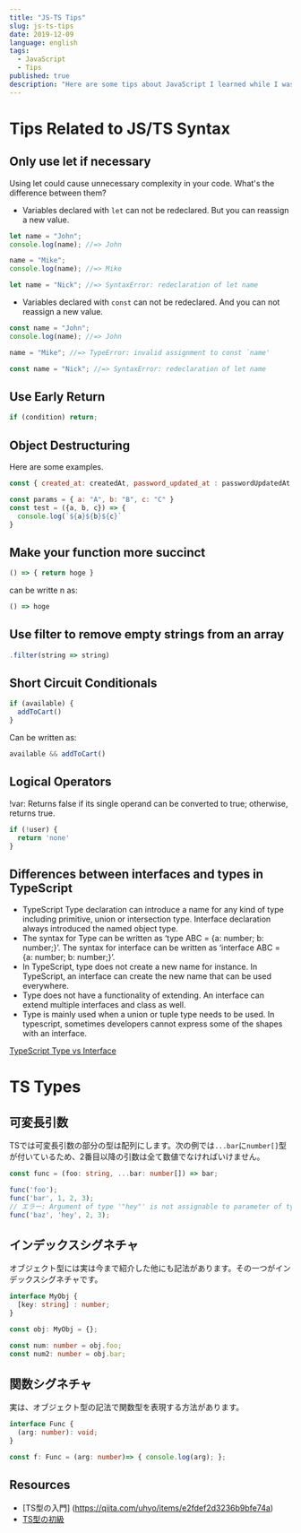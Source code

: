 ```yaml
---
title: "JS-TS Tips"
slug: js-ts-tips
date: 2019-12-09
language: english
tags:
  - JavaScript
  - Tips
published: true
description: "Here are some tips about JavaScript I learned while I was working on some projects."
---
```

# Tips Related to JS/TS Syntax

## Only use let if necessary
Using let could cause unnecessary complexity in your code.
What's the difference between them?

- Variables declared with `let` can not be redeclared. But you can reassign a new value.

```js
let name = "John";
console.log(name); //=> John

name = "Mike";
console.log(name); //=> Mike

let name = "Nick"; //=> SyntaxError: redeclaration of let name
```
- Variables declared with `const` can not be redeclared. And you can not reassign a new value.

```js
const name = "John";
console.log(name); //=> John

name = "Mike"; //=> TypeError: invalid assignment to const `name'

const name = "Nick"; //=> SyntaxError: redeclaration of let name
```

## Use Early Return 

```js
if (condition) return;
```

## Object Destructuring
Here are some examples.

```js
const { created_at: createdAt, password_updated_at : passwordUpdatedAt } = user
```

```js
const params = { a: "A", b: "B", c: "C" }
const test = ({a, b, c}) => {
  console.log(`${a}${b}${c}`
}
```

## Make your function more succinct

```js
() => { return hoge }
```

can be writte n as:

```js
() => hoge
```

## Use filter to remove empty strings from an array

```js
.filter(string => string)
```

## Short Circuit Conditionals

```js
if (available) {
  addToCart()
}
```

Can be written as:

```js
available && addToCart()
```

## Logical Operators

!var: Returns false if its single operand can be converted to true; otherwise, returns true.

```js
if (!user) {
  return 'none'
}
```

## Differences between interfaces and types in TypeScript

- TypeScript Type declaration can introduce a name for any kind of type including primitive, union or intersection type. Interface declaration always introduced the named object type.
- The syntax for Type can be written as ‘type ABC = {a: number; b: number;}’. The syntax for interface can be written as ‘interface ABC = {a: number; b: number;}’.
- In TypeScript, type does not create a new name for instance. In TypeScript, an interface can create the new name that can be used everywhere.
- Type does not have a functionality of extending. An interface can extend multiple interfaces and class as well.
- Type is mainly used when a union or tuple type needs to be used. In typescript, sometimes developers cannot express some of the shapes with an interface.

[TypeScript Type vs Interface](https://www.educba.com/typescript-type-vs-interface/)

# TS Types

## 可変長引数

TSでは可変長引数の部分の型は配列にします。次の例では`...bar`に`number[]`型が付いているため、2番目以降の引数は全て数値でなければいけません。

```typescript
const func = (foo: string, ...bar: number[]) => bar;

func('foo');
func('bar', 1, 2, 3);
// エラー: Argument of type '"hey"' is not assignable to parameter of type 'number'. 
func('baz', 'hey', 2, 3);
```

## インデックスシグネチャ
オブジェクト型には実は今まで紹介した他にも記法があります。その一つがインデックスシグネチャです。

```typescript
interface MyObj {
  [key: string] : number;
}

const obj: MyObj = {};

const num: number = obj.foo;
const num2: number = obj.bar;
```

## 関数シグネチャ
実は、オブジェクト型の記法で関数型を表現する方法があります。

```typescript
interface Func {
  (arg: number): void;
}

const f: Func = (arg: number)=> { console.log(arg); };
```

## Resources
- [TS型の入門] (https://qiita.com/uhyo/items/e2fdef2d3236b9bfe74a)
- [TS型の初級](https://qiita.com/uhyo/items/da21e2b3c10c8a03952f)
